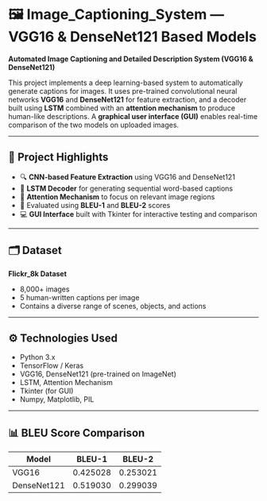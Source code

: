 # 🖼️ Image_Captioning_System — VGG16 & DenseNet121 Based Models

**Automated Image Captioning and Detailed Description System (VGG16 & DenseNet121)**

This project implements a deep learning-based system to automatically generate captions for images. It uses pre-trained convolutional neural networks **VGG16** and **DenseNet121** for feature extraction, and a decoder built using **LSTM** combined with an **attention mechanism** to produce human-like descriptions. A **graphical user interface (GUI)** enables real-time comparison of the two models on uploaded images.

---

## 📌 Project Highlights

- 🔍 **CNN-based Feature Extraction** using VGG16 and DenseNet121
- 🧠 **LSTM Decoder** for generating sequential word-based captions
- 🎯 **Attention Mechanism** to focus on relevant image regions
- 🧪 Evaluated using **BLEU-1** and **BLEU-2** scores
- 💻 **GUI Interface** built with Tkinter for interactive testing and comparison

---

## 🗂️ Dataset

**Flickr_8k Dataset**
- 8,000+ images
- 5 human-written captions per image
- Contains a diverse range of scenes, objects, and actions

---

## ⚙️ Technologies Used

- Python 3.x
- TensorFlow / Keras
- VGG16, DenseNet121 (pre-trained on ImageNet)
- LSTM, Attention Mechanism
- Tkinter (for GUI)
- Numpy, Matplotlib, PIL

---

## 📊 BLEU Score Comparison

| Model       | BLEU-1     | BLEU-2     |
|-------------|------------|------------|
| VGG16       | 0.425028   | 0.253021   |
| DenseNet121 | 0.519030   | 0.299039   |

